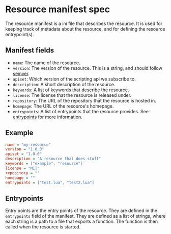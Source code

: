 # Resource manifest spec 
The resource manifest is a ini file that describes the resource. It is used for keeping track of metadata about the resource, and for defining the resource entrypoint(s).

## Manifest fields
- `name`: The name of the resource.
- `version`: The version of the resource. This is a string, and should follow [semver](https://semver.org/).
- `apiset`: Which version of the scripting api we subscribe to.
- `description`: A short description of the resource.
- `keywords`: A list of keywords that describe the resource.
- `license`: The license that the resource is released under.
- `repository`: The URL of the repository that the resource is hosted in.
- `homepage`: The URL of the resource's homepage.
- `entrypoints`: A list of entrypoints that the resource provides. See [entrypoints](#entrypoints) for more information.

## Example
```ini
name = "my-resource"
version = "1.0.0"
apiset = "1.0.0"
description = "A resource that does stuff"
keywords = ["example", "resource"]
license = "MIT"
repository = ""
homepage = ""
entrypoints = ["test.lua", "test2.lua"]
```

## Entrypoints
Entry points are the entry points of the resource. They are defined in the `entrypoints` field of the manifest. They are defined as a list of strings, where each string is a path to a file that exports a function. The function is then called when the resource is started.